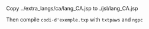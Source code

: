 Copy ../extra_langs/ca/lang_CA.jsp to ./jsl/lang_CA.jsp

Then compile `codi-d'exemple.txp` with `txtpaws` and `ngpc`
